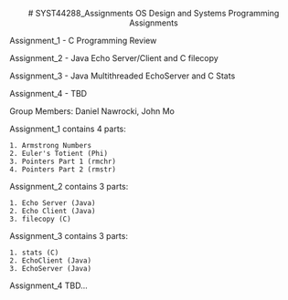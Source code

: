 <p align="center">
# SYST44288_Assignments
OS Design and  Systems Programming Assignments

Assignment_1 - C Programming Review

Assignment_2 - Java Echo Server/Client and C filecopy

Assignment_3 - Java Multithreaded EchoServer and C Stats

Assignment_4 - TBD


Group Members: Daniel Nawrocki, John Mo

Assignment_1 contains 4 parts:

	1. Armstrong Numbers
	2. Euler's Totient (Phi)
	3. Pointers Part 1 (rmchr)
	4. Pointers Part 2 (rmstr)
	
Assignment_2 contains 3 parts:

	1. Echo Server (Java)
	2. Echo Client (Java)
	3. filecopy (C)
	
Assignment_3 contains 3 parts:

	1. stats (C)
	2. EchoClient (Java)
	3. EchoServer (Java)

Assignment_4 TBD...

